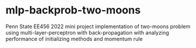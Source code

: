# mlp-backprob-two-moons
Penn State EE456 2022 mini project implementation of two-moons problem using multi-layer-perceptron with back-propagation with analyzing performance of initializing methods and momentum rule
